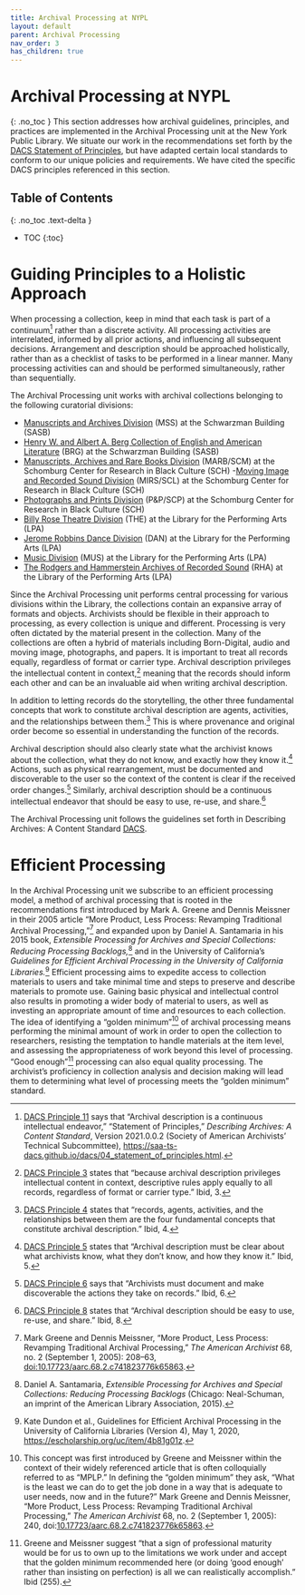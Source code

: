 ```yaml
---
title: Archival Processing at NYPL
layout: default
parent: Archival Processing
nav_order: 3
has_children: true
---
```

# Archival Processing at NYPL
{: .no_toc }
This section addresses how archival guidelines, principles, and practices are implemented in the Archival Processing unit at the New York Public Library. We situate our work in the recommendations set forth by the [DACS Statement of Principles](https://saa-ts-dacs.github.io/dacs/04_statement_of_principles.html), but have adapted certain local standards to conform to our unique policies and requirements. We have cited the specific DACS principles referenced in this section.

## Table of Contents
{: .no_toc .text-delta }

- TOC
{:toc}

# Guiding Principles to a Holistic Approach
When processing a collection, keep in mind that each task is part of a continuum[^1] rather than a discrete activity. All processing activities are interrelated, informed by all prior actions, and influencing all subsequent decisions. Arrangement and description should be approached holistically, rather than as a checklist of tasks to be performed in a linear manner. Many processing activities can and should be performed simultaneously, rather than sequentially.

The Archival Processing unit works with archival collections belonging to the following curatorial divisions:
- [Manuscripts and Archives Division](https://www.nypl.org/locations/schwarzman/manuscripts-division) (MSS) at the Schwarzman Building (SASB)
- [Henry W. and Albert A. Berg Collection of English and American Literature](https://www.nypl.org/locations/schwarzman/berg-collection-english-and-american-literature) (BRG) at the Schwarzman Building (SASB)
- [Manuscripts, Archives and Rare Books Division](https://www.nypl.org/locations/schomburg/manuscripts-archives-and-rare-books-division) (MARB/SCM) at the Schomburg Center for Research in Black Culture (SCH)
-[Moving Image and Recorded Sound Division](https://www.nypl.org/locations/schomburg/moving-image-and-recorded-sound-division) (MIRS/SCL) at the Schomburg Center for Research in Black Culture (SCH)
- [Photographs and Prints Division](https://www.nypl.org/locations/schomburg/photographs-and-prints-division) (P&P/SCP) at the Schomburg Center for Research in Black Culture (SCH)
- [Billy Rose Theatre Division](https://www.nypl.org/locations/lpa/billy-rose-theatre-division) (THE) at the Library for the Performing Arts (LPA)
- [Jerome Robbins Dance Division](https://www.nypl.org/locations/lpa/jerome-robbins-dance-division) (DAN) at the Library for the Performing Arts (LPA)
- [Music Division](https://www.nypl.org/locations/lpa/music-division) (MUS) at the Library for the Performing Arts (LPA)
- [The Rodgers and Hammerstein Archives of Recorded Sound](https://www.nypl.org/locations/lpa/rodgers-and-hammerstein-archives-recorded-sound) (RHA) at the Library of the Performing Arts (LPA)

Since the Archival Processing unit performs central processing for various divisions within the Library, the collections contain an expansive array of formats and objects. Archivists should be flexible in their approach to processing, as every collection is unique and different. Processing is very often dictated by the material present in the collection. Many of the collections are often a hybrid of materials including Born-Digital, audio and moving image, photographs, and papers. It is important to treat all records equally, regardless of format or carrier type. Archival description privileges the intellectual content in context,[^2] meaning that the records should inform each other and can be an invaluable aid when writing archival description.

In addition to letting records do the storytelling, the other three fundamental concepts that work to constitute archival description are agents, activities, and the relationships between them.[^3] This is where provenance and original order become so essential in understanding the function of the records.

Archival description should also clearly state what the archivist knows about the collection, what they do not know, and exactly how they know it.[^4] Actions, such as physical rearrangement, must be documented and discoverable to the user so the context of the content is clear if the received order changes.[^5] Similarly, archival description should be a continuous intellectual endeavor that should be easy to use, re-use, and share.[^6]

The Archival Processing unit follows the guidelines set forth in Describing Archives: A Content Standard [DACS](https://saa-ts-dacs.github.io/).

# Efficient Processing
In the Archival Processing unit we subscribe to an efficient processing model, a method of archival processing that is rooted in the recommendations first introduced by Mark A. Greene and Dennis Meissner in their 2005 article “More Product, Less Process: Revamping Traditional Archival Processing,”[^7] and expanded upon by Daniel A. Santamaria in his 2015 book, _Extensible Processing for Archives and Special Collections: Reducing Processing Backlogs,_[^8] and in the University of California’s _Guidelines for Efficient Archival Processing in the University of California Libraries._[^9] Efficient processing aims to expedite access to collection materials to users and take minimal time and steps to preserve and describe materials to promote use. Gaining basic physical and intellectual control also results in promoting a wider body of material to users, as well as investing an appropriate amount of time and resources to each collection. The idea of identifying a “golden minimum”[^10] of archival processing means performing the minimal amount of work in order to open the collection to researchers, resisting the temptation to handle materials at the item level, and assessing the appropriateness of work beyond this level of processing. “Good enough”[^11] processing can also equal quality processing. The archivist’s proficiency in collection analysis and decision making will lead them to determining what level of processing meets the “golden minimum” standard.

[^1]: [DACS Principle 11](https://saa-tsdacsgithub.io/dacs/04_statement_of_principles.html#11--archival-description-is-a-continuous-intellectual-endeavor) says that “Archival description is a continuous intellectual endeavor,” “Statement of Principles,” _Describing Archives: A Content Standard_, Version 2021.0.0.2 (Society of American Archivists’ Technical Subcommittee), <https://saa-ts-dacs.github.io/dacs/04_statement_of_principles.html>.

[^2]: [DACS Principle 3](https://saa-tsdacs.github.io/dacs/04_statement_of_principles.html#3-because-archival-description-privileges-intellectual-content-in-context-descriptive-rules-apply-equally-to-all-records-regardless-of-format-or-carrier-type) states that “because archival description privileges intellectual content in context, descriptive rules apply equally to all records, regardless of format or carrier type.” Ibid, 3.

[^3]: [DACS Principle 4](https://saa-ts-dacs.github.io/dacs/04_statement_of_principles.html#4-records-agents-activities-and-the-relationships-between-them-are-the-four-fundamental-concepts-that-constitute-archival-description) states that “records, agents, activities, and the relationships between them are the four fundamental concepts that constitute archival description.” Ibid, 4.

[^4]: [DACS Principle 5](https://saa-ts-dacs.github.io/dacs/04_statement_of_principles.html#5-archival-description-must-be-clear-about-what-archivists-know-what-they-dont-know-and-how-they-know-it) states that “Archival description must be clear about what archivists know, what they don’t know, and how they know it.” Ibid, 5.

[^5]: [DACS Principle 6](https://saa-ts-dacs.github.io/dacs/04_statement_of_principles.html#6-archivists-must-document-and-make-discoverable-the-actions-they-take-on-records) says that “Archivists must document and make discoverable the actions they take on records.” Ibid, 6.

[^6]: [DACS Principle 8](https://saa-ts-dacs.github.io/dacs/04_statement_of_principles.html#8-archival-description-should-be-easy-to-use-re-use-and-share) states that “Archival description should be easy to use, re-use, and share.” Ibid, 8.

[^7]: Mark Greene and Dennis Meissner, “More Product, Less Process: Revamping Traditional Archival Processing,” _The American Archivist_ 68, no. 2 (September 1, 2005): 208–63, [doi:10.17723/aarc.68.2.c741823776k65863](https://meridian.allenpress.com/american-archivist/article/68/2/208/24011/More-Product-Less-Process-Revamping-Traditional).

[^8]: Daniel A. Santamaria, _Extensible Processing for Archives and Special Collections: Reducing Processing Backlogs_ (Chicago: Neal-Schuman, an imprint of the American Library Association, 2015).

[^9]: Kate Dundon et al., Guidelines for Efficient Archival Processing in the University of California Libraries (Version 4), May 1, 2020, <https://escholarship.org/uc/item/4b81g01z>.

[^10]: This concept was first introduced by Greene and Meissner within the context of their widely referenced article that is often colloquially referred to as “MPLP.” In defining the “golden minimum” they ask, “What is the least we can do to get the job done in a way that is adequate to user needs, now and in the future?” Mark Greene and Dennis Meissner, “More Product, Less Process: Revamping Traditional Archival Processing,” _The American Archivist_ 68, no. 2 (September 1, 2005): 240, doi:[10.17723/aarc.68.2.c741823776k65863](https://meridian.allenpress.com/american-archivist/article/68/2/208/24011/More-Product-Less-Process-Revamping-Traditional).

[^11]: Greene and Meissner suggest “that a sign of professional maturity would be for us to own up to the limitations we work under and accept that the golden minimum recommended here (or doing ‘good enough’ rather than insisting on perfection) is all we can realistically accomplish.” Ibid (255).